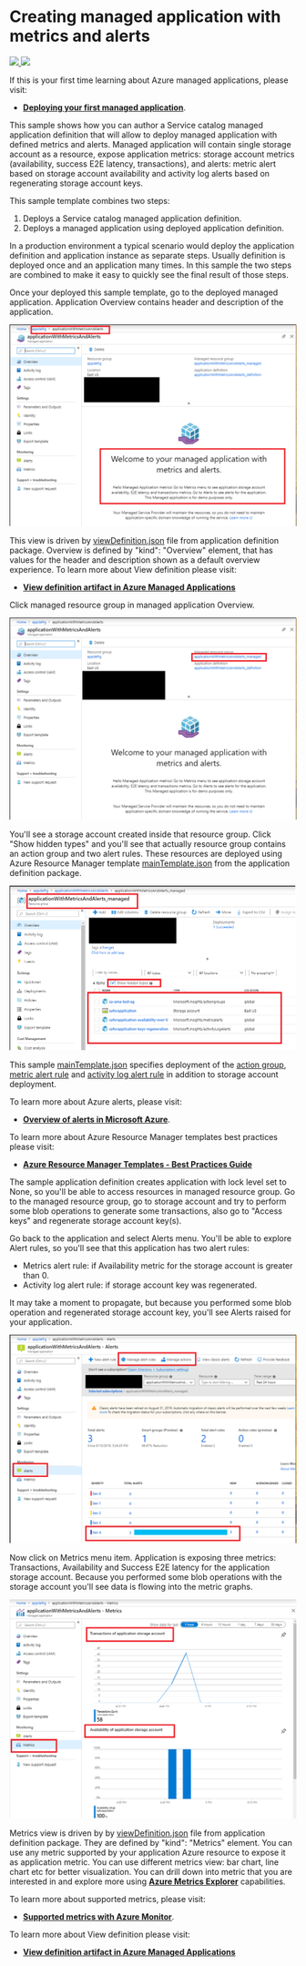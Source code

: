 # Creating managed application with metrics and alerts

<a href="https://portal.azure.com/#create/Microsoft.Template/uri/https%3A%2F%2Fraw.githubusercontent.com%2Fazure%2Fazure-quickstart-templates%2Fmaster%2F101-managed-application-with-metrics-and-alerts%2Fazuredeploy.json" target="_blank">
    <img src="http://azuredeploy.net/deploybutton.png"/>
</a>
<a href="http://armviz.io/#/?load=https%3A%2F%2Fraw.githubusercontent.com%2Fazure%2Fazure-quickstart-templates%2Fmaster%2F101-managed-application-with-metrics-and-alerts%2Fazuredeploy.json" target="_blank">
    <img src="http://armviz.io/visualizebutton.png"/>
</a>

If this is your first time learning about Azure managed applications, please visit:
+ [**Deploying your first managed application**](https://github.com/Azure/azure-quickstart-templates/tree/master/101-managed-application).

This sample shows how you can author a Service catalog managed application definition that will allow to deploy managed application with defined metrics and alerts.
Managed application will contain single storage account as a resource, expose application metrics: storage account metrics (availability, success E2E latency,  transactions), and alerts: metric alert based on storage account availability and activity log alerts based on regenerating storage account keys.

This sample template combines two steps:

1. Deploys a Service catalog managed application definition.
1. Deploys a managed application using deployed application definition.

In a production environment a typical scenario would deploy the application definition and application instance as separate steps. Usually definition is deployed once and an application many times. In this sample the two steps are combined to make it easy to quickly see the final result of those steps.

Once your deployed this sample template, go to the deployed managed application. Application Overview contains header and description of the application.

![](images/default-view.png)

This view is driven by [viewDefinition.json](artifacts/ManagedAppZip/viewDefinition.json) file from application definition package.
Overview is defined by "kind": "Overview" element, that has values for the header and description shown as a default overview experience.
To learn more about View definition please visit:
+ [**View definition artifact in Azure Managed Applications**](https://docs.microsoft.com/en-us/azure/managed-applications/concepts-view-definition)

Click managed resource group in managed application Overview.

![](images/essentials.png)

You'll see a storage account created inside that resource group. Click "Show hidden types" and you'll see that actually resource group contains an action group and two alert rules. These resources are deployed using Azure Resource Manager template [mainTemplate.json](artifacts/ManagedAppZip/mainTemplate.json) from the application definition package. 

![](images/app-mrg.png)

This sample [mainTemplate.json](artifacts/ManagedAppZip/mainTemplate.json) specifies deployment of the [action group](artifacts/ManagedAppZip/mainTemplate.json#L45), [metric alert rule](artifacts/ManagedAppZip/mainTemplate.json#L59) and [activity log alert rule](artifacts/ManagedAppZip/mainTemplate.json#L102) in addition to storage account deployment.

To learn more about Azure alerts, please visit:
+ [**Overview of alerts in Microsoft Azure**](https://docs.microsoft.com/en-us/azure/azure-monitor/platform/alerts-overview).

To learn more about Azure Resource Manager templates best practices please visit: 
+ [**Azure Resource Manager Templates - Best Practices Guide**](https://github.com/Azure/azure-quickstart-templates/blob/master/1-CONTRIBUTION-GUIDE/best-practices.md)

The sample application definition creates application with lock level set to None, so you'll be able to access resources in managed resource group. Go to the managed resource group, go to storage account and try to perform some blob operations to generate some transactions, also go to "Access keys" and regenerate storage account key(s).

Go back to the application and select Alerts menu. You'll be able to explore Alert rules, so you'll see that this application has two alert rules:
 + Metrics alert rule: if Availability metric for the storage account is greater than 0.
 + Activity log alert rule: if storage account key was regenerated. 

It may take a moment to propagate, but because you performed some blob operation and regenerated storage account key, you'll see Alerts raised for your application.

![](images/app-alerts.png)

Now click on Metrics menu item. Application is exposing three metrics: Transactions, Availability and Success E2E latency for the application storage account. Because you performed some blob operations with the storage account you'll see data is flowing into the metric graphs.

![](images/app-metrics.png)

Metrics view is driven by  by [viewDefinition.json](artifacts/ManagedAppZip/viewDefinition.json) file from application definition package. They are defined by "kind": "Metrics" element. You can use any metric supported by your application Azure resource to expose it as application metric. You can use different metrics view: bar chart, line chart etc for better visualization.
You can drill down into metric that you are interested in and explore more using [**Azure Metrics Explorer**](https://docs.microsoft.com/en-us/azure/azure-monitor/platform/metrics-getting-started) capabilities.

To learn more about supported metrics, please visit:
+ [**Supported metrics with Azure Monitor**](https://docs.microsoft.com/en-us/azure/azure-monitor/platform/metrics-supported).

To learn more about View definition please visit:
+ [**View definition artifact in Azure Managed Applications**](https://docs.microsoft.com/en-us/azure/managed-applications/concepts-view-definition)


